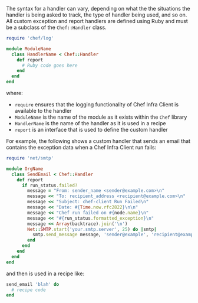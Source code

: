 The syntax for a handler can vary, depending on what the the situations
the handler is being asked to track, the type of handler being used, and
so on. All custom exception and report handlers are defined using Ruby
and must be a subclass of the `Chef::Handler` class.

```ruby
require 'chef/log'

module ModuleName
  class HandlerName < Chef::Handler
    def report
      # Ruby code goes here
    end
  end
end
```

where:

-   `require` ensures that the logging functionality of Chef Infra
    Client is available to the handler
-   `ModuleName` is the name of the module as it exists within the
    `Chef` library
-   `HandlerName` is the name of the handler as it is used in a recipe
-   `report` is an interface that is used to define the custom handler

For example, the following shows a custom handler that sends an email
that contains the exception data when a Chef Infra Client run fails:

```ruby
require 'net/smtp'

module OrgName
  class SendEmail < Chef::Handler
    def report
      if run_status.failed?
        message = "From: sender_name <sender@example.com>\n"
        message << "To: recipient_address <recipient@example.com>\n"
        message << "Subject: chef-client Run Failed\n"
        message << "Date: #{Time.now.rfc2822}\n\n"
        message << "Chef run failed on #{node.name}\n"
        message << "#{run_status.formatted_exception}\n"
        message << Array(backtrace).join('\n')
        Net::SMTP.start('your.smtp.server', 25) do |smtp|
          smtp.send_message message, 'sender@example', 'recipient@example'
        end
      end
    end
  end
end
```

and then is used in a recipe like:

```ruby
send_email 'blah' do
  # recipe code
end
```
